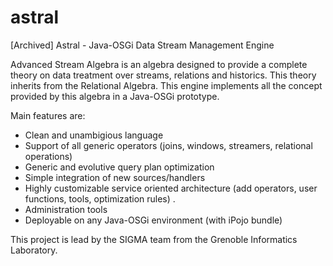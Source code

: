 # astral
[Archived] Astral - Java-OSGi Data Stream Management Engine

Advanced Stream Algebra is an algebra designed to provide a complete theory on data treatment over streams, relations and historics. This theory inherits from the Relational Algebra. This engine implements all the concept provided by this algebra in a Java-OSGi prototype.

Main features are: 
* Clean and unambigious language 
* Support of all generic operators (joins, windows, streamers, relational operations) 
* Generic and evolutive query plan optimization 
* Simple integration of new sources/handlers 
* Highly customizable service oriented architecture (add operators, user functions, tools, optimization rules) .
* Administration tools 
* Deployable on any Java-OSGi environment (with iPojo bundle)

This project is lead by the SIGMA team from the Grenoble Informatics Laboratory.
